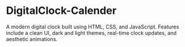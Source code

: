 # DigitalClock-Calender
A modern digital clock built using HTML, CSS, and JavaScript. Features include a clean UI, dark and light themes, real-time clock updates, and aesthetic animations. 
